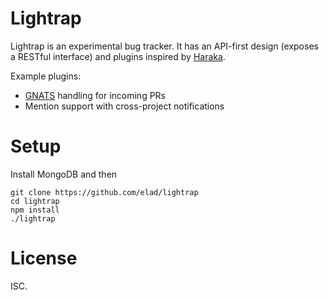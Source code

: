 # Lightrap

Lightrap is an experimental bug tracker. It has an API-first design (exposes a RESTful interface) and plugins inspired by [Haraka](https://haraka.github.io/).

Example plugins:

  * [GNATS](http://www.gnu.org/software/gnats/) handling for incoming PRs
  * Mention support with cross-project notifications

# Setup

Install MongoDB and then

```
git clone https://github.com/elad/lightrap
cd lightrap
npm install
./lightrap
```

# License

ISC.
